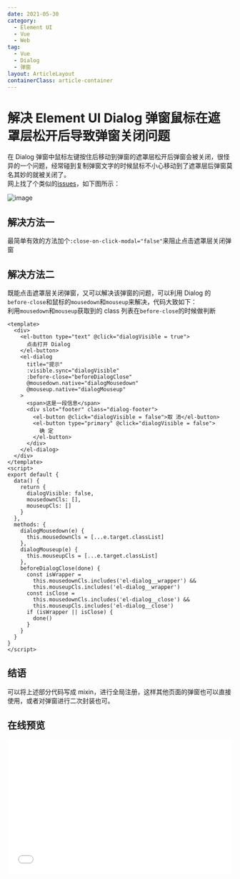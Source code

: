 ```yaml
---
date: 2021-05-30
category:
  - Element UI
  - Vue
  - Web
tag:
  - Vue
  - Dialog
  - 弹窗
layout: ArticleLayout
containerClass: article-container
---
```


# 解决 Element UI Dialog 弹窗鼠标在遮罩层松开后导致弹窗关闭问题

在 Dialog 弹窗中鼠标左键按住后移动到弹窗的遮罩层松开后弹窗会被关闭，很怪异的一个问题，经常碰到复制弹窗文字的时候鼠标不小心移动到了遮罩层后弹窗莫名其妙的就被关闭了。  
网上找了个类似的[issues](https://github.com/ElemeFE/element/issues/15000)，如下图所示：

<!-- more -->

![image](https://image.liubing.me/2021/05/30/20813bc7e4aa5.gif)

## 解决方法一

最简单有效的方法加个`:close-on-click-modal="false"`来阻止点击遮罩层关闭弹窗

## 解决方法二

既能点击遮罩层关闭弹窗，又可以解决该弹窗的问题，可以利用 Dialog 的`before-close`和鼠标的`mousedown`和`mouseup`来解决，代码大致如下：  
利用`mousedown`和`mouseup`获取到的 class 列表在`before-close`的时候做判断

```vue
<template>
  <div>
    <el-button type="text" @click="dialogVisible = true">
      点击打开 Dialog
    </el-button>
    <el-dialog
      title="提示"
      :visible.sync="dialogVisible"
      :before-close="beforeDialogClose"
      @mousedown.native="dialogMousedown"
      @mouseup.native="dialogMouseup"
    >
      <span>这是一段信息</span>
      <div slot="footer" class="dialog-footer">
        <el-button @click="dialogVisible = false">取 消</el-button>
        <el-button type="primary" @click="dialogVisible = false">
          确 定
        </el-button>
      </div>
    </el-dialog>
  </div>
</template>
<script>
export default {
  data() {
    return {
      dialogVisible: false,
      mousedownCls: [],
      mouseupCls: []
    }
  },
  methods: {
    dialogMousedown(e) {
      this.mousedownCls = [...e.target.classList]
    },
    dialogMouseup(e) {
      this.mouseupCls = [...e.target.classList]
    },
    beforeDialogClose(done) {
      const isWrapper =
        this.mousedownCls.includes('el-dialog__wrapper') &&
        this.mouseupCls.includes('el-dialog__wrapper')
      const isClose =
        this.mousedownCls.includes('el-dialog__close') &&
        this.mouseupCls.includes('el-dialog__close')
      if (isWrapper || isClose) {
        done()
      }
    }
  }
}
</script>
```

## 结语

可以将上述部分代码写成 mixin，进行全局注册，这样其他页面的弹窗也可以直接使用，或者对弹窗进行二次封装也可。

## 在线预览

<iframe width="100%" height="300" src="//jsrun.net/NZVKp/embedded/all/light" allowfullscreen="allowfullscreen" frameborder="0"></iframe>
